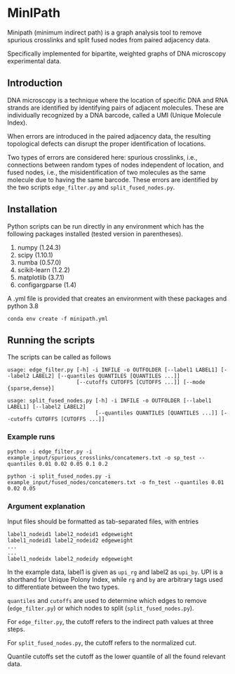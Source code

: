 # MinIPath
Minipath (minimum indirect path) is a graph analysis tool to remove spurious crosslinks and split fused nodes from paired adjacency data.

Specifically implemented for bipartite, weighted graphs of DNA microscopy experimental data.

## Introduction

DNA microscopy is a technique where the location of specific DNA and RNA strands are identified by identifying pairs of adjacent molecules. These are individually recognized by a DNA barcode, called a UMI (Unique Molecule Index).

When errors are introduced in the paired adjacency data, the resulting topological defects can disrupt the proper identification of locations.

Two types of errors are considered here: spurious crosslinks, i.e., connections between random types of nodes independent of location, and fused nodes, i.e., the misidentification of two molecules as the same molecule due to having the same barcode. These errors are identified by the two scripts `edge_filter.py` and `split_fused_nodes.py`. 

## Installation

Python scripts can be run directly in any environment which has the following packages installed (tested version in parentheses).

1. numpy (1.24.3)
2. scipy (1.10.1)
3. numba (0.57.0)
4. scikit-learn (1.2.2)
5. matplotlib (3.7.1)
6. configargparse (1.4)

A .yml file is provided that creates an environment with these packages and python 3.8

`conda env create -f minipath.yml`

## Running the scripts

The scripts can be called as follows 

```
usage: edge_filter.py [-h] -i INFILE -o OUTFOLDER [--label1 LABEL1] [--label2 LABEL2] [--quantiles QUANTILES [QUANTILES ...]]
                      [--cutoffs CUTOFFS [CUTOFFS ...]] [--mode {sparse,dense}]

usage: split_fused_nodes.py [-h] -i INFILE -o OUTFOLDER [--label1 LABEL1] [--label2 LABEL2]
                            [--quantiles QUANTILES [QUANTILES ...]] [--cutoffs CUTOFFS [CUTOFFS ...]]

```

### Example runs 

```
python -i edge_filter.py -i example_input/spurious_crosslinks/concatemers.txt -o sp_test --quantiles 0.01 0.02 0.05 0.1 0.2
```

```
python -i split_fused_nodes.py -i example_input/fused_nodes/concatemers.txt -o fn_test --quantiles 0.01 0.02 0.05
```

### Argument explanation

Input files should be formatted as tab-separated files, with entries

```
label1_nodeid1 label2_nodeid1 edgeweight
label1_nodeid1 label2_nodeid2 edgeweight
...
...
label1_nodeidx label2_nodeidy edgeweight
```
In the example data, label1 is given as `upi_rg` and label2 as `upi_by`. UPI is a shorthand for Unique Polony Index, while `rg` and `by` are arbitrary tags used to differentiate between the two types.

`quantiles` and `cutoffs` are used to determine which edges to remove (`edge_filter.py`) or which nodes to split (`split_fused_nodes.py`). 

For `edge_filter.py`, the cutoff refers to the indirect path values at three steps.

For `split_fused_nodes.py`, the cutoff refers to the normalized cut.

Quantile cutoffs set the cutoff as the lower quantile of all the found relevant data.



